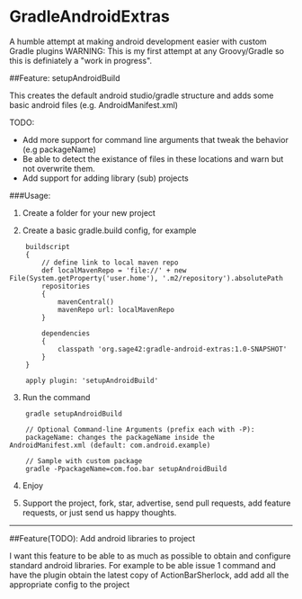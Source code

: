 GradleAndroidExtras
===================

A humble attempt at making android development easier with custom Gradle plugins
WARNING: This is my first attempt at any Groovy/Gradle so this is definiately a "work in progress".


##Feature: setupAndroidBuild

This creates the default android studio/gradle structure and adds some basic android files (e.g. AndroidManifest.xml)

TODO: 
* Add more support for command line arguments that tweak the behavior (e.g packageName)
* Be able to detect the existance of files in these locations and warn but not overwrite them.
* Add support for adding library (sub) projects

###Usage:

1.  Create a folder for your new project

2.  Create a basic gradle.build config, for example

```
    buildscript 
    {
        // define link to local maven repo
        def localMavenRepo = 'file://' + new File(System.getProperty('user.home'), '.m2/repository').absolutePath
        repositories 
        {
            mavenCentral()
            mavenRepo url: localMavenRepo
        }
        
        dependencies 
        {
            classpath 'org.sage42:gradle-android-extras:1.0-SNAPSHOT'
        }
    }

    apply plugin: 'setupAndroidBuild'
```

3. Run the command


```
    gradle setupAndroidBuild
    
    // Optional Command-line Arguments (prefix each with -P):
    packageName: changes the packageName inside the AndroidManifest.xml (default: com.android.example)
    
    // Sample with custom package
    gradle -PpackageName=com.foo.bar setupAndroidBuild
```

4. Enjoy

5. Support the project, fork, star, advertise, send pull requests, add feature requests, or just send us happy thoughts.


----------------------------------------------------------------------------------------------------------------------------------------

##Feature(TODO): Add android libraries to project

I want this feature to be able to as much as possible to obtain and configure standard android libraries.
For example to be able issue 1 command and have the plugin obtain the latest copy of ActionBarSherlock, add add all the appropriate config to the project
